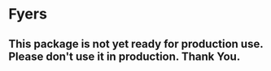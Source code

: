# Fyers

## This package is not yet ready for production use. Please don't use it in production. Thank You.
